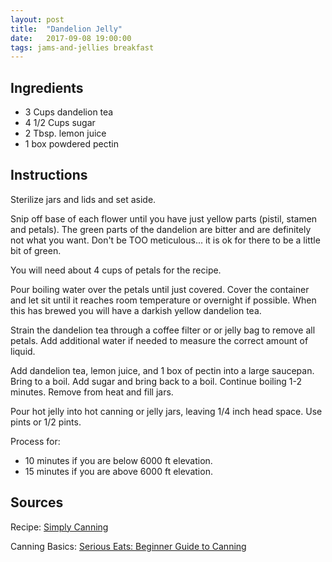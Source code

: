 ```yaml
---
layout: post
title:  "Dandelion Jelly"
date:   2017-09-08 19:00:00
tags: jams-and-jellies breakfast
---
```


Ingredients
-----------
- 3 Cups dandelion tea
- 4 1/2 Cups sugar
- 2 Tbsp. lemon juice
- 1 box powdered pectin

Instructions
------------
Sterilize jars and lids and set aside.

Snip off base of each flower until you have just yellow parts (pistil, stamen
and petals). The green parts of the dandelion are bitter and are definitely not
what you want. Don't be TOO meticulous... it is ok for there to be a little bit of green.

You will need about 4 cups of petals for the recipe. 

Pour boiling water over the petals until just covered. Cover the container and
let sit until it reaches room temperature or overnight if possible. When this
has brewed you will have a darkish yellow dandelion tea.

Strain the dandelion tea through a coffee filter or or jelly bag to remove all
petals. Add additional water if needed to measure the correct amount of liquid.

Add dandelion tea, lemon juice, and 1 box of pectin into a large saucepan.
Bring to a boil. Add sugar and bring back to a boil.  Continue boiling 1-2
minutes. Remove from heat and fill jars.

Pour hot jelly into hot canning or jelly jars, leaving 1/4 inch head space. Use pints or 1/2 pints.

Process for:
- 10 minutes if you are below 6000 ft elevation.
- 15 minutes if you are above 6000 ft elevation.

Sources
------
Recipe: [Simply Canning](http://www.simplycanning.com/dandelion-jelly.html)

Canning Basics: [Serious Eats: Beginner Guide to Canning](http://www.seriouseats.com/2012/02/how-to-can-canning-pickling-preserving-ball-jars-materials-siphoning-recipes.html)

